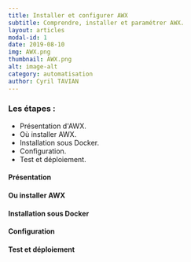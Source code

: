 ```yaml
---
title: Installer et configurer AWX
subtitle: Comprendre, installer et paramétrer AWX.
layout: articles
modal-id: 1
date: 2019-08-10   
img: AWX.png
thumbnail: AWX.png
alt: image-alt
category: automatisation
author: Cyril TAVIAN
---
```


### Les étapes : 
- Présentation d'AWX.
- Où installer AWX.
- Installation sous Docker. 
- Configuration.
- Test et déploiement.

#### Présentation

#### Ou installer AWX

#### Installation sous Docker 

#### Configuration 

#### Test et déploiement

